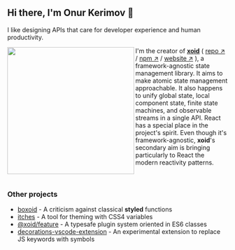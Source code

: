## Hi there, I'm Onur Kerimov 👋

I like designing APIs that care for developer experience and human productivity.

<a href="https://xoid.dev">
  <img width="290" src="https://raw.githubusercontent.com/onurkerimov/xoid/master/assets/logo-full.svg" align="left" />
</a>
  
I'm the creator of [**xoid**](https://github.com/onurkerimov/xoid) ( [repo ↗︎](https://github.com/onurkerimov/xoid) / [npm ↗︎](https://www.npmjs.com/package/xoid) / [website ↗︎](https://xoid.dev) ), a framework-agnostic state management library. It aims to make atomic state management approachable. It also happens to unify global state, local component state, finite state machines, and observable streams in a single API. React has a special place in the project's spirit. Even though it's framework-agnostic, **xoid**'s secondary aim is bringing particularly to React the modern reactivity patterns.

</br>

### Other projects
- [boxoid](https://github.com/onurkerimov/boxoid) - A criticism against classical **styled** functions
- [itches](https://github.com/onurkerimov/itches) - A tool for theming with CSS4 variables
- [@xoid/feature](https://www.npmjs.com/package/@xoid/feature) - A typesafe plugin system oriented in ES6 classes
- [decorations-vscode-extension](https://github.com/onurkerimov/decorations-vscode-extension) - An experimental extension to replace JS keywords with symbols
